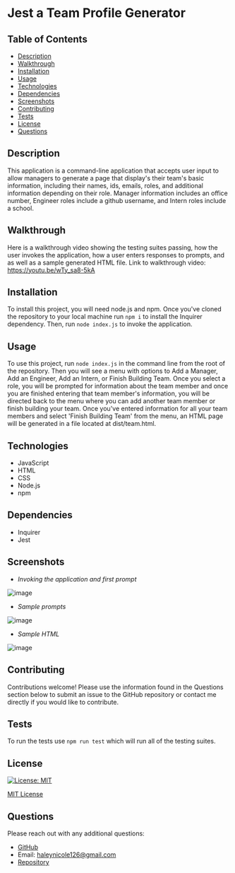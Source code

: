 
  
  # Jest a Team Profile Generator 

  ## Table of Contents
  - [Description](#description)
  - [Walkthrough](#walkthrough)
  - [Installation](#installation)
  - [Usage](#usage)
  - [Technologies](#technologies)
  - [Dependencies](#dependencies)
  - [Screenshots](#screenshots)
  - [Contributing](#contributing)
  - [Tests](#tests)
  - [License](#license)
  - [Questions](#questions)

  ## Description
  This application is a command-line application that accepts user input to allow managers to generate a page that display's their team's basic information, including their names, ids, emails, roles, and additional information depending on their role. Manager information includes an office number, Engineer roles include a github username, and Intern roles include a school.
  
  ## Walkthrough
  Here is a walkthrough video showing the testing suites passing, how the user invokes the application, how a user enters responses to prompts, and as well as a sample generated HTML file. 
  Link to walkthrough video: https://youtu.be/wTy_sa8-5kA

  ## Installation
  To install this project, you will need node.js and npm. Once you've cloned the repository to your local machine run `npm i` to install the Inquirer dependency. Then, run `node index.js` to invoke the application. 

  ## Usage
  To use this project, run `node index.js` in the command line from the root of the repository. Then you will see a menu with options to Add a Manager, Add an Engineer, Add an Intern, or Finish Building Team. Once you select a role, you will be prompted for information about the team member and once you are finished entering that team member's information, you will be directed back to the menu where you can add another team member or finish building your team. Once you've entered information for all your team members and select 'Finish Building Team' from the menu, an HTML page will be generated in a file located at dist/team.html.
  
  ## Technologies
  - JavaScript
  - HTML
  - CSS
  - Node.js
  - npm

  ## Dependencies
  - Inquirer
  - Jest

  ## Screenshots
  - *Invoking the application and first prompt*
  
  ![image](https://user-images.githubusercontent.com/94570754/168405059-614a438f-7190-42f1-a364-63a2b8fcc8f9.png)
  
  
  - *Sample prompts*
  
  ![image](https://user-images.githubusercontent.com/94570754/168405132-2ce7895c-1b12-461f-bc1d-1f23cca59081.png)
  

  - *Sample HTML*
  
  ![image](https://user-images.githubusercontent.com/94570754/168405212-0a6873ca-0f7f-4c42-8395-2e579a78a633.png)
  


  ## Contributing
  Contributions welcome! Please use the information found in the Questions section below to submit an issue to the GitHub repository or contact me directly if you would like to contribute. 

  ## Tests
  To run the tests use `npm run test` which will run all of the testing suites. 

  ## License 

  [![License: MIT](https://img.shields.io/badge/License-MIT-yellow.svg)](https://opensource.org/licenses/MIT) 

  [MIT License](https://opensource.org/licenses/MIT)

  ## Questions
  Please reach out with any additional questions: 
  - [GitHub](https://github.com/haleynicole126)
  - Email: haleynicole126@gmail.com
  - [Repository](https://github.com/HaleyNicole126/jest-a-tp-generator)

